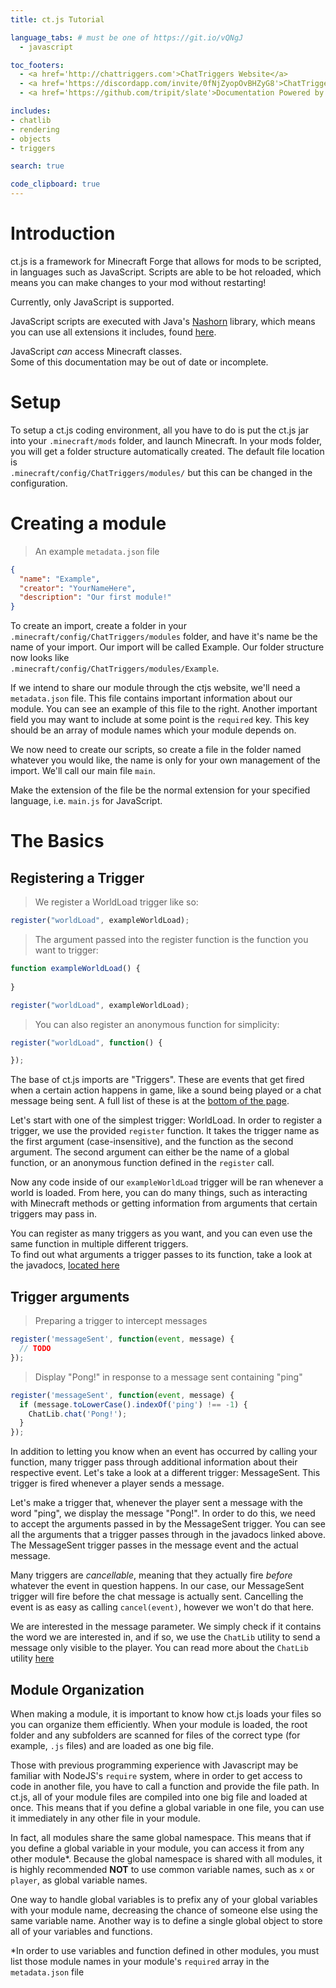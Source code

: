 ```yaml
---
title: ct.js Tutorial

language_tabs: # must be one of https://git.io/vQNgJ
  - javascript

toc_footers:
  - <a href='http://chattriggers.com'>ChatTriggers Website</a>
  - <a href='https://discordapp.com/invite/0fNjZyopOvBHZyG8'>ChatTriggers Discord</a>
  - <a href='https://github.com/tripit/slate'>Documentation Powered by Slate</a>

includes:
- chatlib
- rendering
- objects
- triggers

search: true

code_clipboard: true
---
```


# Introduction

ct.js is a framework for Minecraft Forge that allows for mods to be scripted, in languages such as JavaScript.
Scripts are able to be hot reloaded, which means you can make changes to your mod without restarting!

<aside class="warning">Currently, only JavaScript is supported.</aside>

JavaScript scripts are executed with Java's [Nashorn](http://openjdk.java.net/projects/nashorn/) library,
which means you can use all extensions it includes, found [here](https://wiki.openjdk.java.net/display/Nashorn/Nashorn+extensions).

<aside class="success">JavaScript <em>can</em> access Minecraft classes.</aside>

<aside class="warning">Some of this documentation may be out of date or incomplete.</aside>

# Setup

To setup a ct.js coding environment, all you have to do is put the ct.js jar into your `.minecraft/mods` folder, and launch 
Minecraft. In your mods folder, you will get a folder structure automatically created. The default file location is<br/>
 `.minecraft/config/ChatTriggers/modules/` but this can be changed in the configuration.
 
# Creating a module

> An example `metadata.json` file

```json
{
  "name": "Example",
  "creator": "YourNameHere",
  "description": "Our first module!"
}
```

To create an import, create a folder in your `.minecraft/config/ChatTriggers/modules` folder, and have it's name be the name
of your import. Our import will be called Example. Our folder structure now looks like<br/> `.minecraft/config/ChatTriggers/modules/Example`.

If we intend to share our module through the ctjs website, we'll need a `metadata.json` file. This file contains important information about our module. You can see an example of this file to the right. Another important field you may want to include at some point is the `required` key. This key should be an array of module names which your module depends on.

We now need to create our scripts, so create a file in the folder named whatever you would like, the name is only for your
own management of the import. We'll call our main file `main`.

<aside class="notice">
Make the extension of the file be the normal extension for your specified language, i.e. <code>main.js</code> for JavaScript.
</aside>

# The Basics

## Registering a Trigger

>We register a WorldLoad trigger like so:

```javascript
register("worldLoad", exampleWorldLoad);
```

>The argument passed into the register function is the function you want to trigger:

```javascript
function exampleWorldLoad() {
  
}

register("worldLoad", exampleWorldLoad);
```

>You can also register an anonymous function for simplicity:

```javascript
register("worldLoad", function() {

});
```

The base of ct.js imports are "Triggers". These are events that get fired when a certain action happens in game, like a sound being played or a chat message being sent. A full list of these is at the [bottom of the page](#triggers).
 
Let's start with one of the simplest trigger: WorldLoad. In order to register a trigger, we use the provided `register` function. It takes the trigger name as the first argument (case-insensitive), and the function as the second argument. The second argument can either be the name of a global function, or an anonymous function defined in the `register` call.

Now any code inside of our `exampleWorldLoad` trigger will be ran whenever a world is loaded. From here, you can do many things, such as interacting with Minecraft methods or getting information from arguments that certain triggers may pass in.

<aside class="notice">You can register as many triggers as you want, and you can even use the same function in multiple different triggers.</aside>

<aside class="notice">To find out what arguments a trigger passes to its function, take a look at the javadocs, <a href="https://www.chattriggers.com/javadocs/com/chattriggers/ctjs/engine/IRegister.html">located here</a></aside>

## Trigger arguments

> Preparing a trigger to intercept messages

```js
register('messageSent', function(event, message) {
  // TODO
});
```

> Display "Pong!" in response to a message sent containing "ping"

```js
register('messageSent', function(event, message) {
  if (message.toLowerCase().indexOf('ping') !== -1) {
    ChatLib.chat('Pong!');
  }
});
```

In addition to letting you know when an event has occurred by calling your function, many trigger pass through additional information about their respective event. Let's take a look at a different trigger: MessageSent. This trigger is fired whenever a player sends a message.

Let's make a trigger that, whenever the player sent a message with the word "ping", we display the message "Pong!". In order to do this, we need to accept the arguments passed in by the MessageSent trigger. You can see all the arguments that a trigger passes through in the javadocs linked above. The MessageSent trigger passes in the message event and the actual message.

Many triggers are _cancellable_, meaning that they actually fire _before_ whatever the event in question happens. In our case, our MessageSent trigger will fire before the chat message is actually sent. Cancelling the event is as easy as calling `cancel(event)`, however we won't do that here.

We are interested in the message parameter. We simply check if it contains the word we are interested in, and if so, we use the `ChatLib` utility to send a message only visible to the player. You can read more about the `ChatLib` utility [here](TODO)

## Module Organization

When making a module, it is important to know how ct.js loads your files so you can organize them efficiently. When your module is loaded, the root folder and any subfolders are scanned for files of the correct type (for example, `.js` files) and are loaded as one big file. 

Those with previous programming experience with Javascript may be familiar with NodeJS's `require` system, where in order to get access to code in another file, you have to call a function and provide the file path. In ct.js, all of your module files are compiled into one big file and loaded at once. This means that if you define a global variable in one file, you can use it immediately in any other file in your module.

In fact, all modules share the same global namespace. This means that if you define a global variable in your module, you can access it from any other module*. Because the global namespace is shared with all modules, it is highly recommended **NOT** to use common variable names, such as `x` or `player`, as global variable names. 

One way to handle global variables is to prefix any of your global variables with your module name, decreasing the chance of someone else using the same variable name. Another way is to define a single global object to store all of your variables and functions.

<aside class="warning">*In order to use variables and function defined in other modules, you must list those module names in your module's <code>required</code> array in the <code>metadata.json</code> file</aside>